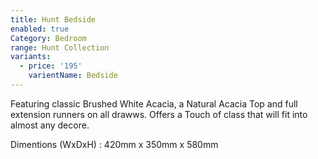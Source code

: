 ```yaml
---
title: Hunt Bedside
enabled: true
Category: Bedroom
range: Hunt Collection
variants:
  - price: '195'
    varientName: Bedside
---
```

Featuring classic Brushed White Acacia, a Natural Acacia Top and full extension runners on all drawws. Offers a Touch of class that will fit into almost any decore.



Dimentions (WxDxH) : 420mm x 350mm x 580mm
